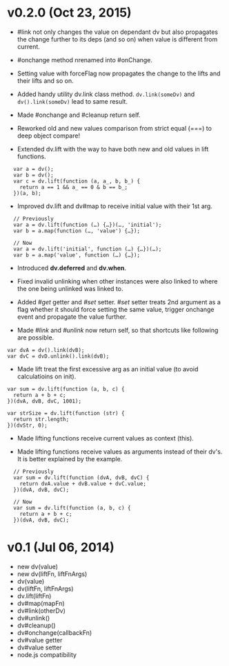 v0.2.0 (Oct 23, 2015)
===================

- #link not only changes the value on dependant dv but also propagates the change further to its deps (and so on) when value is different from current.

- #onchange method nrenamed into #onChange.

- Setting value with forceFlag now propagates the change to the lifts and their lifts and so on.

- Added handy utility dv.link class method. `dv.link(someDv)` and `dv().link(someDv)` lead to same result.

- Made #onchange and #cleanup return self.

- Reworked old and new values comparison from strict equal (===) to deep object compare!

- Extended dv.lift with the way to have both new and old values in lift functions.
```
  var a = dv();
  var b = dv();
  var c = dv.lift(function (a, a_, b, b_) {
    return a == 1 && a_ == 0 & b == b_;
  })(a, b);
```

- Improved dv.lift and dv#map to receive initial value with their 1st arg.
```
  // Previously
  var a = dv.lift(function (…) {…})(…, 'initial');
  var b = a.map(function (…, 'value') {…});

  // Now
  var a = dv.lift('initial', function (…) {…})(…);
  var b = a.map('value', function (…) {…});
```

- Introduced **dv.deferred** and **dv.when**.

- Fixed invalid unlinking when other instances were also linked to where the one being unlinked was linked to.

- Added _#get_ getter and _#set_ setter. _#set_ setter treats
  2nd argument as a flag whether it should force setting the same
  value, trigger onchange event and propagate the value further.

- Made _#link_ and _#unlink_ now return self, so that shortcuts like following are possible.
```
var dvA = dv().link(dvB);
var dvC = dvD.unlink().link(dvB);
```

- Made lift treat the first excessive arg as an initial value (to avoid calculatioins on init).
```
var sum = dv.lift(function (a, b, c) {
  return a + b + c;
})(dvA, dvB, dvC, 1001);

var strSize = dv.lift(function (str) {
  return str.length;
})(dvStr, 0);
```

- Made lifting functions receive current values as context (this).

- Made lifting functions receive values as arguments instead of their dv's. It is better explained by the example.
```
  // Previously
  var sum = dv.lift(function (dvA, dvB, dvC) {
    return dvA.value + dvB.value + dvC.value;
  })(dvA, dvB, dvC);

  // Now
  var sum = dv.lift(function (a, b, c) {
    return a + b + c;
  })(dvA, dvB, dvC);
```


v0.1 (Jul 06, 2014)
=======================
- new dv(value)
- new dv(liftFn, liftFnArgs)
- dv(value)
- dv(liftFn, liftFnArgs)
- dv.lift(liftFn)
- dv#map(mapFn)
- dv#link(otherDv)
- dv#unlink()
- dv#cleanup()
- dv#onchange(callbackFn)
- dv#value getter
- dv#value setter
- node.js compatibility
